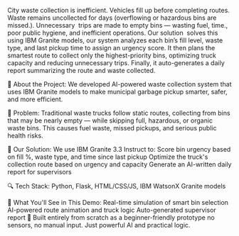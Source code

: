 City waste collection is inefficient. Vehicles fill up before completing routes. Waste remains uncollected for days (overflowing or hazardous bins are missed.). Unnecessary  trips are made to empty bins — wasting fuel, time., poor public hygiene, and inefficient operations. Our solution  solves this using IBM Granite models, our system analyzes each bin’s fill level, waste type, and last pickup time to assign an urgency score. It then plans the smartest route to collect only the highest-priority bins, optimizing truck capacity and reducing unnecessary trips. Finally, it auto-generates a daily report summarizing the route and waste collected. 


🧠 About the Project:
We developed AI-powered waste collection system that uses IBM Granite models to make municipal garbage pickup smarter, safer, and more efficient.

🚮 Problem: 
Traditional waste trucks follow static routes, collecting from bins that may be nearly empty — while skipping full, hazardous, or organic waste bins. This causes fuel waste, missed pickups, and serious public health risks.

🤖 Our Solution: 
We use IBM Granite 3.3 Instruct to:
Score bin urgency based on fill %, waste type, and time since last pickup
Optimize the truck's collection route based on urgency and capacity
Generate an AI-written daily report for supervisors

🔍 Tech Stack: Python, Flask, HTML/CSS/JS, IBM WatsonX Granite models

👀 What You'll See in This Demo:
Real-time simulation of smart bin selection
AI-powered route animation and truck logic
Auto-generated supervisor report
🎯 Built entirely from scratch as a beginner-friendly prototype 
no sensors, no manual input. Just powerful AI and practical logic.
